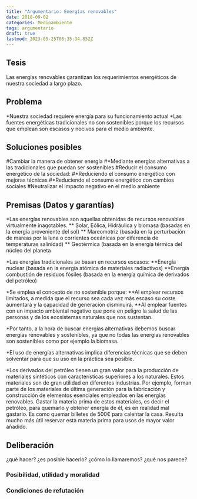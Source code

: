 ```yaml
---
title: "Argumentario: Energías renovables"
date: 2018-09-02
categories: Medioambiente
tags: argumentario
draft: true
lastmod: 2023-05-25T08:35:34.852Z
---
```


## Tesis
Las energías renovables garantizan los requerimientos energéticos de nuestra sociedad a largo plazo.

## Problema
*Nuestra sociedad requiere energía para su funcionamiento actual
*Las fuentes energéticas tradicionales no son sostenibles porque los recursos que emplean son escasos y nocivos para el medio ambiente.

## Soluciones posibles
#Cambiar la manera de obtener energía
#*Mediante energías alternativas a las tradicionales que puedan ser sostenibles
#Reducir el consumo energético de la sociedad:
#*Reduciendo el consumo energético con mejoras técnicas
#*Reduciendo el consumo energético con cambios sociales 
#Neutralizar el impacto negativo en el medio ambiente

## Premisas (Datos y garantías)
*Las energías renovables son aquellas obtenidas de recursos renovables virtualmente inagotables.
** Solar, Eólica, Hidráulica y biomasa (basadas en la energía proveniente del sol)
** Mareomotriz (basada en la perturbación de mareas por la luna o corrientes oceánicas por diferencia de temperaturas salinidad)
** Geotérmica (basada en la energía térmica del núcleo del planeta

*Las energías tradicionales se basan en recursos escasos:
**Energía nuclear (basada en la energía atómica de materiales radiactivos)
**Energía combustión de residuos fósiles (basada en la energía química de derivados del petróleo)

*Se emplea el concepto de no sostenible porque:
**Al emplear recursos limitados, a medida que el recurso sea cada vez más escaso su coste aumentará y la capacidad de generación disminuirá.
**Al emplear fuentes con un impacto ambiental negativo que pone en peligro la salud de las personas y de los ecosistemas naturales que nos sustentan.

*Por tanto, a la hora de buscar energías alternativas debemos buscar energías renovables y sostenibles, ya que no todas las energías renovables son sostenibles como por ejemplo la biomasa.

*El uso de energías alternativas implica diferencias técnicas que se deben solventar para que su uso en la práctica sea posible.

*Los derivados del petróleo tienen un gran valor para la producción de materiales sintéticos con características superiores a los naturales. Estos materiales son de gran utilidad en diferentes industrias. Por ejemplo, forman parte de los materiales de última generación para la fabricación y construcción de elementos esenciales empleados en las energías renovables. Gastar la materia prima de estos materiales, es decir el petróleo, para quemarlo y obtener energía de él, es en realidad mal gastarlo. Es como quemar billetes de 500€ para calentar la casa. Resulta mucho más útil reservar esta materia prima para usos de mayor valor añadido.

## Deliberación
¿qué hacer? ¿es posible hacerlo? ¿cómo lo llamaremos? ¿qué nos parece?

### Posibilidad, utilidad y moralidad

### Condiciones de refutación